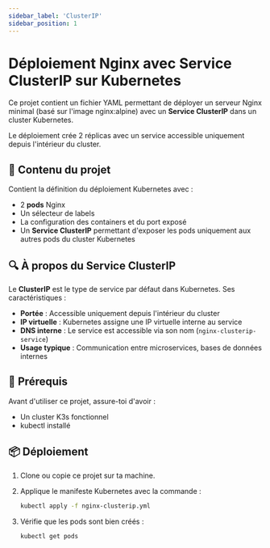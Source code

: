 ```yaml
---
sidebar_label: 'ClusterIP'
sidebar_position: 1
---
```


# Déploiement Nginx avec Service ClusterIP sur Kubernetes

Ce projet contient un fichier YAML permettant de déployer un serveur Nginx minimal (basé sur l'image nginx:alpine) avec un **Service ClusterIP** dans un cluster Kubernetes.

Le déploiement crée 2 réplicas avec un service accessible uniquement depuis l'intérieur du cluster.

## 📂 Contenu du projet

Contient la définition du déploiement Kubernetes avec :

- 2 **pods** Nginx
- Un sélecteur de labels
- La configuration des containers et du port exposé
- Un **Service ClusterIP** permettant d'exposer les pods uniquement aux autres pods du cluster Kubernetes

## 🔍 À propos du Service ClusterIP

Le **ClusterIP** est le type de service par défaut dans Kubernetes. Ses caractéristiques :

- **Portée** : Accessible uniquement depuis l'intérieur du cluster
- **IP virtuelle** : Kubernetes assigne une IP virtuelle interne au service
- **DNS interne** : Le service est accessible via son nom (`nginx-clusterip-service`)
- **Usage typique** : Communication entre microservices, bases de données internes

## 🚀 Prérequis

Avant d'utiliser ce projet, assure-toi d'avoir :

- Un cluster K3s fonctionnel
- kubectl installé

## 📦 Déploiement

1. Clone ou copie ce projet sur ta machine.

2. Applique le manifeste Kubernetes avec la commande :
   ```bash
   kubectl apply -f nginx-clusterip.yml
   ```

3. Vérifie que les pods sont bien créés :
   ```bash
   kubectl get pods
   ```